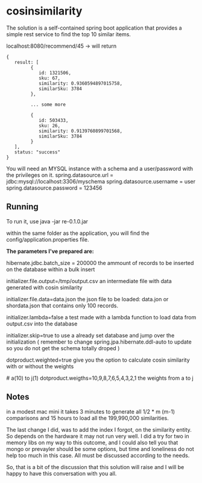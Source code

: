 # cosinsimilarity

The solution is a self-contained spring boot application that provides a simple rest service to find the top 10 similar items. 

localhost:8080/recommend/45 -> will return 

```
{
   result: [
         {
            id: 1321506,
            sku: 67,
            similarity: 0.9360594897015758,
            similarSku: 3784
         },
         
         ... some more
         
         {
            id: 503433,
            sku: 26,
            similarity: 0.9139760899701568,
            similarSku: 3784
         }
   ],
   status: "success"
}
```

You will need an MYSQL instance with a schema and a user/password with the privileges on it.
spring.datasource.url = jdbc:mysql://localhost:3306/myschema
spring.datasource.username = user
spring.datasource.password = 123456

## Running

To run it, use java -jar re-0.1.0.jar

within the same folder as the application, you will find the config/application.properties file.

**The parameters I've prepared are:**

hibernate.jdbc.batch_size = 200000
   the ammount of records to be inserted on the database within a bulk insert

initializer.file.output=/tmp/output.csv
   an intermediate file with data generated with cosin similarity

initializer.file.data=data.json
   the json file to be loaded: data.jon or shordata.json that contains only 100 records.

initializer.lambda=false
   a test made with a lambda function to load data from output.csv into the database

initializer.skip=true
   to use a already set database and jump over the initialization ( remember to change spring.jpa.hibernate.ddl-auto to update so you do not get the schema totally droped )

dotproduct.weighted=true
   give you the option to calculate cosin similarity with or without the weights

\# a(10) to j(1)
dotproduct.weigths=10,9,8,7,6,5,4,3,2,1
   the weights from a to j


## Notes
in a modest mac mini it takes 3 minutes to generate all 1/2 * m (m-1) comparisons and 15 hours to load all the 199,990,000 similarities.

The last change I did, was to add the index I forgot,  on the similarity entity. So depends on the hardware it may not run very well.
I did a try for two in memory libs on my way to this outcome, and I could also tell you that mongo or prevayler should be some options, but time and loneliness do not help too much in this case. All must be discussed according to the needs.

 So, that is a bit of the discussion that this solution will raise and I will be happy to have this conversation with you all.
